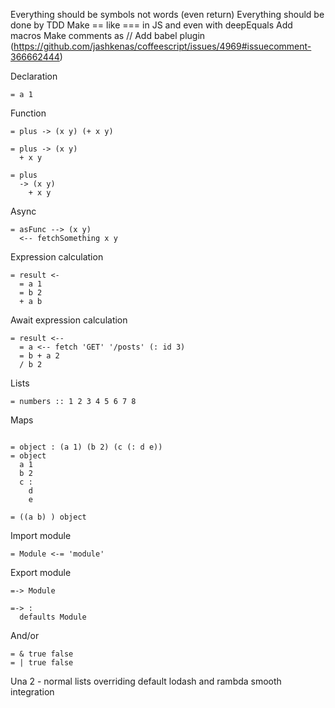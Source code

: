 Everything should be symbols not words (even return)
Everything should be done by TDD
Make == like === in JS and even with deepEquals
Add macros
Make comments as //
Add babel plugin (https://github.com/jashkenas/coffeescript/issues/4969#issuecomment-366662444)

Declaration

```
= a 1
```

Function

```
= plus -> (x y) (+ x y)

= plus -> (x y)
  + x y

= plus
  -> (x y)
    + x y
```

Async

```
= asFunc --> (x y)
  <-- fetchSomething x y
```

Expression calculation

```
= result <-
  = a 1
  = b 2
  + a b
```

Await expression calculation

```
= result <--
  = a <-- fetch 'GET' '/posts' (: id 3)
  = b + a 2
  / b 2
```

Lists

```
= numbers :: 1 2 3 4 5 6 7 8
```

Maps

```

= object : (a 1) (b 2) (c (: d e))
= object
  a 1
  b 2
  c :
    d
    e

= ((a b) ) object
```

Import module

```
= Module <-= 'module'

```

Export module

```
=-> Module

=-> :
  defaults Module
```

And/or

```
= & true false
= | true false
```

Una 2 - normal lists overriding default
lodash and rambda smooth integration
